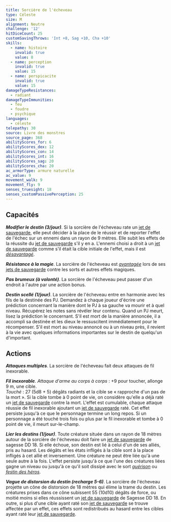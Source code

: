 ```yaml
---
title: Sorcière de l'écheveau
type: Céleste
size: M
alignment: Neutre
challenge: '12'
hitDiceCount: 25
customSavingThrows: 'Int +8, Sag +10, Cha +10'
skills:
  - name: histoire
    invalid: true
    value: 8
  - name: perception
    invalid: true
    value: 15
  - name: perspicacite
    invalid: true
    value: 15
damageTypeResistances:
  - radiant
damageTypeImmunities:
  - feu
  - foudre
  - psychique
languages:
  - céleste
telepathy: 30
source: Livre des monstres
source_page: 368
abilityScores_for: 6
abilityScores_dex: 12
abilityScores_con: 14
abilityScores_int: 16
abilityScores_sag: 20
abilityScores_cha: 20
ac_armorType: armure naturelle
ac_value: 9
movement_walk: 9
movement_fly: 9
senses_truesight: 18
senses_customPassivePerception: 25
---
```

## Capacités
_**Modifier le destin (3/jour)**_. Si la sorcière de l'écheveau rate un [jet de sauvegarde](/utiliser-les-caracteristiques/#jets-de-sauvegarde), elle peut décider à la place de le réussir et de reporter l'effet de l'échec sur un ennemi dans un rayon de 9 mètres. Elle subit les effets de la réussite du [jet de sauvegarde](/utiliser-les-caracteristiques/#jets-de-sauvegarde) s'il y en a. L'ennemi choisi a droit à un [jet de sauvegarde](/utiliser-les-caracteristiques/#jets-de-sauvegarde) comme s'il était la cible initiale de l'effet, mais il est [_désavantagé_](/utiliser-les-caracteristiques/#avantage-et-desavantage).

_**Résistance à la magie**_. La sorcière de l'écheveau est [_avantagée_](/utiliser-les-caracteristiques/#avantage-et-desavantage) lors de ses [jets de sauvegarde](/utiliser-les-caracteristiques/#jets-de-sauvegarde) contre les sorts et autres effets magiques.

_**Pas brumeux (à volonté)**_. La sorcière de l'écheveau peut passer d'un endroit à l'autre par une action bonus.

_**Destin scellé (1/jour)**_. La sorcière de l'écheveau entre en harmonie avec les fils de la destinée des PJ. Demandez à chaque joueur d'écrire une prédiction concernant la manière dont le PJ à sa gauche va mourir et à quel niveau. Récupérez les notes sans révéler leur contenu. Quand un PJ meurt, lisez la prédiction le concernant. S'il est mort de la manière annoncée, il a accompli sa destinée et les dieux le ressuscitent immédiatement pour le récompenser. S'il est mort au niveau annoncé ou à un niveau près, il revient à la vie avec quelques informations importantes sur le destin de quelqu'un d'important.

## Actions
_**Attaques multiples**_. La sorcière de l'écheveau fait deux attaques de fil inexorable.

_**Fil inexorable**_. _Attaque d'arme au corps à corps_ : +9 pour toucher, allonge 9 m, une cible.  
_Touché_ : 27 (5d8 + 5) dégâts radiants et la cible se « rapproche d'un pas de la mort ». Si la cible tombe à 0 point de vie, on considère qu'elle a déjà raté un [jet de sauvegarde](/utiliser-les-caracteristiques/#jets-de-sauvegarde) contre la mort. L'effet est cumulable, chaque attaque réussie de fil inexorable ajoutant un [jet de sauvegarde](/utiliser-les-caracteristiques/#jets-de-sauvegarde) raté. Cet effet persiste jusqu'à ce que le personnage termine un long repos. Si un personnage a été touché trois fois ou plus par le fil inexorable et tombe à 0 point de vie, il meurt sur-le-champ.

_**Lier les destins (1/jour)**_. Toute créature située dans un rayon de 18 mètres autour de la sorcière de l'écheveau doit faire un [jet de sauvegarde](/utiliser-les-caracteristiques/#jets-de-sauvegarde) de sagesse DD 18. Si elle échoue, son destin est lié à celui d'un de ses alliés, pris au hasard. Les dégâts et les états infligés à la cible sont à la place infligés à cet allié et inversement. Une créature ne peut être liée qu'à une seule autre à la fois. L'effet persiste jusqu'à ce que l'une des créatures liées gagne un niveau ou jusqu'à ce qu'il soit dissipé avec le sort [_guérison_](/grimoire/guerison/) ou [_festin des héros_](/grimoire/festin-des-heros/).

_**Vague de distorsion du destin (recharge 5-6)**_. La sorcière de l'écheveau projette un cône de distorsion de 18 mètres qui élime la trame du destin. Les créatures prises dans ce cône subissent 55 (10d10) dégâts de force, ou moitié moins si elles réussissent un [jet de sauvegarde](/utiliser-les-caracteristiques/#jets-de-sauvegarde) de Sagesse DD 18. En outre, si plus d'une cible ayant raté son [jet de sauvegarde](/utiliser-les-caracteristiques/#jets-de-sauvegarde) se trouve affectée par un effet, ces effets sont redistribués au hasard entre les cibles ayant raté leur [jet de sauvegarde](/utiliser-les-caracteristiques/#jets-de-sauvegarde).
